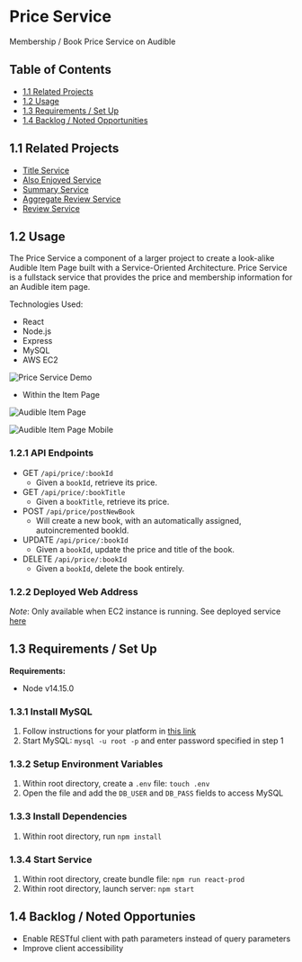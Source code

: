 # Price Service

Membership / Book Price Service on Audible

## Table of Contents

- [1.1 Related Projects](#11-related-projects)
- [1.2 Usage ](#12-usage)
- [1.3 Requirements / Set Up](#13-requirements--set-up)
- [1.4 Backlog / Noted Opportunities](#14-backlog--noted-opportunies)

## 1.1 Related Projects

- [Title Service](https://github.com/huang-pei-mei/title-service)
- [Also Enjoyed Service](https://github.com/huang-pei-mei/also-enjoyed-service)
- [Summary Service](https://github.com/huang-pei-mei/FEC-Publishers-Summary)
- [Aggregate Review Service](https://github.com/huang-pei-mei/FEC-Agg.Review)
- [Review Service](https://github.com/huang-pei-mei/reviews-service)

## 1.2 Usage

The Price Service a component of a larger project to create a look-alike Audible Item Page built with a Service-Oriented Architecture. Price Service is a fullstack service that provides the price and membership information for an Audible item page.

Technologies Used:

- React
- Node.js
- Express
- MySQL
- AWS EC2

![Price Service Demo](./readmeAssets/priceService-demo.png)

- Within the Item Page

![Audible Item Page](./readmeAssets/audible_proxy.gif)

![Audible Item Page Mobile](./readmeAssets/audible_proxy_mobile.gif)

### 1.2.1 API Endpoints

- GET `/api/price/:bookId`
  - Given a `bookId`, retrieve its price.
- GET `/api/price/:bookTitle`
  - Given a `bookTitle`, retrieve its price.
- POST `/api/price/postNewBook`
  - Will create a new book, with an automatically assigned, autoincremented bookId.
- UPDATE `/api/price/:bookId`
  - Given a `bookId`, update the price and title of the book.
- DELETE `/api/price/:bookId`
  - Given a `bookId`, delete the book entirely.

### 1.2.2 Deployed Web Address

_Note_: Only available when EC2 instance is running.
See deployed service [here](http://ec2-34-221-235-141.us-west-2.compute.amazonaws.com:3000/?bookId=4)

## 1.3 Requirements / Set Up

**Requirements:**

- Node v14.15.0

### 1.3.1 Install MySQL

1. Follow instructions for your platform in [this link](https://dev.mysql.com/doc/refman/8.0/en/installing.html)
2. Start MySQL: `mysql -u root -p` and enter password specified in step 1

### 1.3.2 Setup Environment Variables

1. Within root directory, create a `.env` file: `touch .env`
2. Open the file and add the `DB_USER` and `DB_PASS` fields to access MySQL

### 1.3.3 Install Dependencies

1. Within root directory, run
   `npm install`

### 1.3.4 Start Service

1. Within root directory, create bundle file:
   `npm run react-prod`
2. Within root directory, launch server:
   `npm start`

## 1.4 Backlog / Noted Opportunies

- Enable RESTful client with path parameters instead of query parameters
- Improve client accessibility
